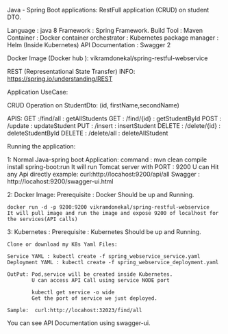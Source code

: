 
Java - Spring Boot applications: RestFull application (CRUD) on student DTO.

Language : java 8
Framework : Spring Framework.
Build Tool : Maven
Container : Docker
container orchestrator : Kubernetes
package manager : Helm (Inside Kubernetes)
API Documentation : Swagger 2

Docker Image (Docker hub ): vikramdonekal/spring-restful-webservice

   REST (Representational State Transfer)
   INFO: https://spring.io/understanding/REST


Application UseCase:
   
   CRUD Operation on StudentDto: (id, firstName,secondName)
    
   APIS:
		GET :/find/all : getAllStudents
		GET : /find/{id} : getStudentById
		POST : /update : updateStudent
		PUT :  /insert : insertStudent
		DELETE : /delete/{id} : deleteStudentById
		DELETE : /delete/all : deleteAllStudent
		

Running the application:

1: Normal Java-spring boot Application: 
						command : mvn clean compile install spring-boot:run
	It will run Tomcat server with PORT : 9200 
	U can Hit any Api  directly
	example: curl:http://locahost:9200/api/all
	Swagger : http://locahost:9200/swagger-ui.html
	
2: Docker Image:
	Prerequisite : Docker Should be up and Running.
	
	docker run -d -p 9200:9200 vikramdonekal/spring-restful-webservice
	It will pull image and run the image and expose 9200 of localhost for the services(API calls)
	
                                        
3: Kubernetes :
	Prerequisite : Kubernetes Should be up and Running.
	
	Clone or download my K8s Yaml Files:
	
	Service YAML : kubectl create -f spring_webservice_service.yaml
	Deployment YAML : kubectl create -f spring_webservice_deployment.yaml
	
	OutPut: Pod,service will be created inside Kubernetes.
			U can access API Call using service NODE port
			
			kubectl get service -o wide
			Get the port of service we just deployed.
			
	Sample:  curl:http://locahost:32023/find/all
	
	
You can see API Documentation using swagger-ui.

			

		
		
		
		
    
   
   
	